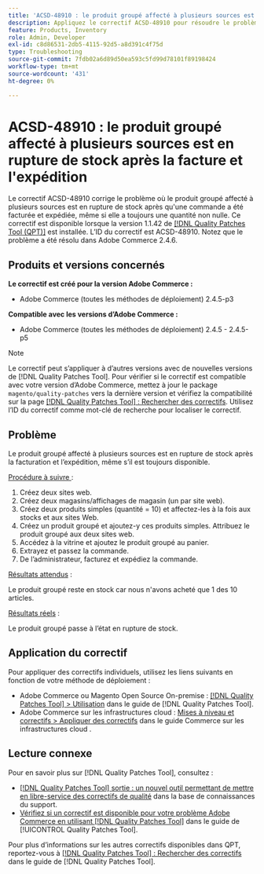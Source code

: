 ```yaml
---
title: 'ACSD-48910 : le produit groupé affecté à plusieurs sources est en rupture de stock après la facture et l''expédition'
description: Appliquez le correctif ACSD-48910 pour résoudre le problème d’Adobe Commerce en raison duquel le produit groupé affecté à plusieurs sources est en rupture de stock après la facturation et l’expédition d’une commande, même si elle contient toujours une quantité différente de zéro.
feature: Products, Inventory
role: Admin, Developer
exl-id: c8d86531-2db5-4115-92d5-a8d391c4f75d
type: Troubleshooting
source-git-commit: 7fdb02a6d89d50ea593c5fd99d78101f89198424
workflow-type: tm+mt
source-wordcount: '431'
ht-degree: 0%

---
```


# ACSD-48910 : le produit groupé affecté à plusieurs sources est en rupture de stock après la facture et l&#39;expédition

Le correctif ACSD-48910 corrige le problème où le produit groupé affecté à plusieurs sources est en rupture de stock après qu&#39;une commande a été facturée et expédiée, même si elle a toujours une quantité non nulle. Ce correctif est disponible lorsque la version 1.1.42 de [[!DNL Quality Patches Tool (QPT)]](https://experienceleague.adobe.com/fr/docs/commerce-operations/tools/quality-patches-tool/quality-patches-tool-to-self-serve-quality-patches) est installée. L’ID du correctif est ACSD-48910. Notez que le problème a été résolu dans Adobe Commerce 2.4.6.

## Produits et versions concernés

**Le correctif est créé pour la version Adobe Commerce :**

* Adobe Commerce (toutes les méthodes de déploiement) 2.4.5-p3

**Compatible avec les versions d’Adobe Commerce :**

* Adobe Commerce (toutes les méthodes de déploiement) 2.4.5 - 2.4.5-p5

>[!NOTE]
>
>Le correctif peut s’appliquer à d’autres versions avec de nouvelles versions de [!DNL Quality Patches Tool]. Pour vérifier si le correctif est compatible avec votre version d’Adobe Commerce, mettez à jour le package `magento/quality-patches` vers la dernière version et vérifiez la compatibilité sur la page [[!DNL Quality Patches Tool] : Rechercher des correctifs](https://experienceleague.adobe.com/tools/commerce-quality-patches/index.html?lang=fr). Utilisez l’ID du correctif comme mot-clé de recherche pour localiser le correctif.

## Problème

Le produit groupé affecté à plusieurs sources est en rupture de stock après la facturation et l’expédition, même s’il est toujours disponible.

<u>Procédure à suivre </u> :

1. Créez deux sites web.
1. Créez deux magasins/affichages de magasin (un par site web).
1. Créez deux produits simples (quantité = 10) et affectez-les à la fois aux stocks et aux sites Web.
1. Créez un produit groupé et ajoutez-y ces produits simples. Attribuez le produit groupé aux deux sites web.
1. Accédez à la vitrine et ajoutez le produit groupé au panier.
1. Extrayez et passez la commande.
1. De l’administrateur, facturez et expédiez la commande.

<u>Résultats attendus</u> :

Le produit groupé reste en stock car nous n&#39;avons acheté que 1 des 10 articles.

<u>Résultats réels</u> :

Le produit groupé passe à l’état en rupture de stock.

## Application du correctif

Pour appliquer des correctifs individuels, utilisez les liens suivants en fonction de votre méthode de déploiement :

* Adobe Commerce ou Magento Open Source On-premise : [[!DNL Quality Patches Tool] > Utilisation](/help/tools/quality-patches-tool/usage.md) dans le guide de [!DNL Quality Patches Tool].
* Adobe Commerce sur les infrastructures cloud : [Mises à niveau et correctifs > Appliquer des correctifs](https://experienceleague.adobe.com/docs/commerce-cloud-service/user-guide/develop/upgrade/apply-patches.html?lang=fr) dans le guide Commerce sur les infrastructures cloud .

## Lecture connexe

Pour en savoir plus sur [!DNL Quality Patches Tool], consultez :

* [[!DNL Quality Patches Tool] sortie : un nouvel outil permettant de mettre en libre-service des correctifs de qualité](https://experienceleague.adobe.com/fr/docs/commerce-operations/tools/quality-patches-tool/quality-patches-tool-to-self-serve-quality-patches) dans la base de connaissances du support.
* [Vérifiez si un correctif est disponible pour votre problème Adobe Commerce en utilisant [!DNL Quality Patches Tool]](/help/tools/quality-patches-tool/patches-available-in-qpt/check-patch-for-magento-issue-with-magento-quality-patches.md) dans le guide de [!UICONTROL Quality Patches Tool].


Pour plus d’informations sur les autres correctifs disponibles dans QPT, reportez-vous à [[!DNL Quality Patches Tool] : Rechercher des correctifs](https://experienceleague.adobe.com/tools/commerce-quality-patches/index.html?lang=fr) dans le guide de [!DNL Quality Patches Tool].
